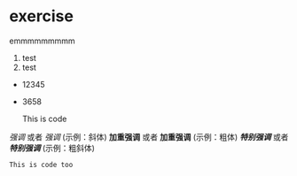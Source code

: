 # exercise
emmmmmmmmm

1. test
3. test
* 12345
* 3658

    This is code

*强调* 或者 _强调_  (示例：斜体)
**加重强调** 或者 __加重强调__ (示例：粗体)
***特别强调*** 或者 ___特别强调___ (示例：粗斜体)

`This is code too`
